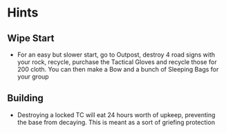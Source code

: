 # Hints

## Wipe Start

- For an easy but slower start, go to Outpost, destroy 4 road signs with your rock, recycle, purchase the Tactical Gloves and recycle those for 200 cloth. You can then make a Bow and a bunch of Sleeping Bags for your group

## Building

- Destroying a locked TC will eat 24 hours worth of upkeep, preventing the base from decaying. This is meant as a sort of griefing protection